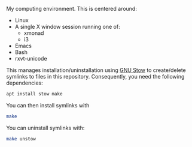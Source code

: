 My computing environment. This is centered around:
  - Linux
  - A single X window session running one of:
    - xmonad
    - i3
  - Emacs
  - Bash
  - rxvt-unicode

This manages installation/uninstallation using [GNU Stow](https://www.gnu.org/software/stow/) to create/delete symlinks to files in this repository. Consequently, you need the following dependencies:

```bash
apt install stow make
```

You can then install symlinks with

```bash
make
```

You can uninstall symlinks with:

```bash
make unstow
```
